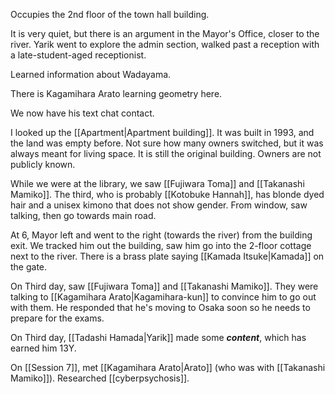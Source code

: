 Occupies the 2nd floor of the town hall building.

It is very quiet, but there is an argument in the Mayor's Office, closer to the river. 
Yarik went to explore the admin section, walked past a reception with a late-student-aged receptionist.

Learned information about Wadayama.

There is Kagamihara Arato learning geometry here.


We now have his text chat contact.

I looked up the [[Apartment|Apartment building]]. It was built in 1993, and the land was empty before. Not sure how many owners switched, but it was always meant for living space.
It is still the original building. Owners are not publicly known.


While we were at the library, we saw [[Fujiwara Toma]] and [[Takanashi Mamiko]]. The third, who is probably [[Kotobuke Hannah]], has blonde dyed hair and a unisex kimono that does not show gender. From window, saw talking, then go towards main road.

At 6, Mayor left and went to the right (towards the river) from the building exit.
We tracked him out the building, saw him go into the 2-floor cottage next to the river.
There is a brass plate saying [[Kamada Itsuke|Kamada]] on the gate.

On Third day, saw [[Fujiwara Toma]] and [[Takanashi Mamiko]]. They were talking to [[Kagamihara Arato|Kagamihara-kun]] to convince him to go out with them. He responded that he's moving to Osaka soon so he needs to prepare for the exams.

On Third day, [[Tadashi Hamada|Yarik]] made some ___content___, which has earned him 13Y.

On [[Session 7]], met [[Kagamihara Arato|Arato]] (who was with [[Takanashi Mamiko]]).
Researched [[cyberpsychosis]].